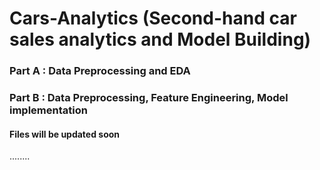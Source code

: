 # Cars-Analytics (Second-hand car sales analytics and Model Building)

### Part A : Data Preprocessing and EDA

### Part B : Data Preprocessing, Feature Engineering, Model implementation

#### Files will be updated soon
........
